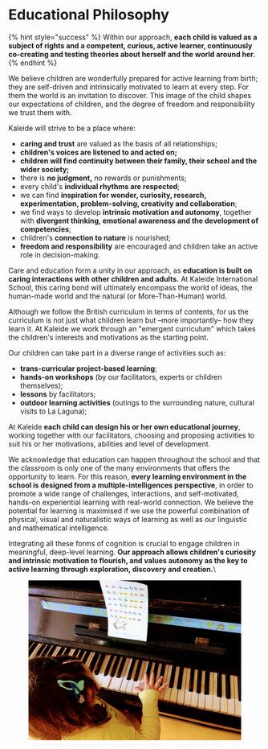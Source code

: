 # Educational Philosophy

{% hint style="success" %}
Within our approach, **each child is valued as a subject of rights and a competent, curious, active learner, continuously co-creating and testing theories about herself and the world around her**.&#x20;
{% endhint %}

We believe children are wonderfully prepared for active learning from birth; they are self-driven and intrinsically motivated to learn at every step. For them the world is an invitation to discover. This image of the child shapes our expectations of children, and the degree of freedom and responsibility we trust them with.

Kaleide will strive to be a place where:

* **caring and trust** are valued as the basis of all relationships;
* **children's voices are listened to and acted on;**
* **children will find continuity between their family, their school and the wider society;**
* there is **no judgment,** no rewards or punishments;
* every child's **individual rhythms are respected**;
* we can find **inspiration for wonder, curiosity, research, experimentation, problem-solving, creativity and collaboration**;
* we find ways to develop **intrinsic motivation and autonomy**, together with **divergent thinking, emotional awareness and the development of competencies**;&#x20;
* children's **connection to nature** is nourished;
* **freedom and responsibility** are encouraged and children take an active role in decision-making.

Care and education form a unity in our approach, as **education is built on caring interactions with other children and adults.** At Kaleide International School, this caring bond will ultimately encompass the world of ideas, the human-made world and the natural (or More-Than-Human) world.

Although we follow the British curriculum in terms of contents, for us the curriculum is not just what children learn but –more importantly– how they learn it. At Kaleide we work through an "emergent curriculum" which takes the children's interests and motivations as the starting point.

Our children can take part in a diverse range of activities such as:

* **trans-curricular project-based learning**;
* **hands-on workshops** (by our facilitators, experts or children themselves);
* **lessons** by facilitators;
* **outdoor learning activities** (outings to the surrounding nature, cultural visits to La Laguna);

At Kaleide **each child can design his or her own educational journey**, working together with our facilitators, choosing and proposing activities to suit his or her motivations, abilities and level of development.

We acknowledge that education can happen throughout the school and that the classroom is only one of the many environments that offers the opportunity to learn. For this reason, **every learning environment in the school is designed from a multiple-intelligences perspective**, in order to promote a wide range of challenges, interactions, and self-motivated, hands-on experiential learning with real-world connection. We believe the potential for learning is maximised if we use the powerful combination of physical, visual and naturalistic ways of learning as well as our linguistic and mathematical intelligence.

Integrating all these forms of cognition is crucial to engage children in meaningful, deep-level learning. **Our approach allows children's curiosity and intrinsic motivation to flourish, and values autonomy as the key to active learning through exploration, discovery and creation.**\


<figure><img src="../../.gitbook/assets/IMG_0817 (1).JPG" alt=""><figcaption></figcaption></figure>

